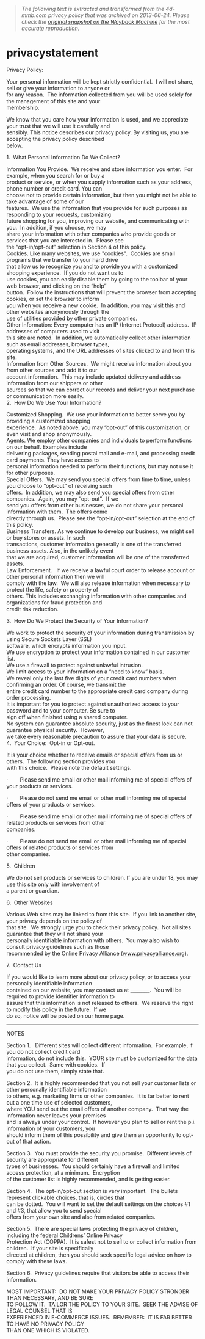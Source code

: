 > *The following text is extracted and transformed from the 4d-mmb.com privacy policy that was archived on 2013-06-24. Please check the [original snapshot on the Wayback Machine](https://web.archive.org/web/20130624021701id_/http%3A//4d-mmb.com/privacystatement.html) for the most accurate reproduction.*

# privacystatement

Privacy Policy:

Your personal information will be kept strictly confidential.  I will not share, sell or give your information to anyone or   
for any reason.  The information collected from you will be used solely for the management of this site and your   
membership.

We know that you care how your information is used, and we appreciate your trust that we will use it carefully and   
sensibly. This notice describes our privacy policy. By visiting us, you are accepting the privacy policy described   
below.

1\.  What Personal Information Do We Collect?

Information You Provide.  We receive and store information you enter.  For example, when you search for or buy a   
product or service, or when you supply information such as your address, phone number or credit card. You can   
choose not to provide certain information, but then you might not be able to take advantage of some of our   
features.  We use the information that you provide for such purposes as responding to your requests, customizing   
future shopping for you, improving our website, and communicating with you.  In addition, if you choose, we may   
share your information with other companies who provide goods or services that you are interested in.  Please see   
the “opt-in/opt-out” selection in Section 4 of this policy.  
Cookies. Like many websites, we use "cookies".  Cookies are small programs that we transfer to your hard drive   
that allow us to recognize you and to provide you with a customized shopping experience.  If you do not want us to   
use cookies, you can easily disable them by going to the toolbar of your web browser, and clicking on the “help”   
button.  Follow the instructions that will prevent the browser from accepting cookies, or set the browser to inform   
you when you receive a new cookie.  In addition, you may visit this and other websites anonymously through the   
use of utilities provided by other private companies.  
Other Information: Every computer has an IP (Internet Protocol) address.  IP addresses of computers used to visit   
this site are noted.  In addition, we automatically collect other information such as email addresses, browser types,   
operating systems, and the URL addresses of sites clicked to and from this site.  
Information from Other Sources.  We might receive information about you from other sources and add it to our   
account information.  This may include updated delivery and address information from our shippers or other   
sources so that we can correct our records and deliver your next purchase or communication more easily.    
2\.  How Do We Use Your Information?

Customized Shopping.  We use your information to better serve you by providing a customized shopping   
experience.  As noted above, you may “opt-out” of this customization, or even visit and shop anonymously.  
Agents. We employ other companies and individuals to perform functions on our behalf. Examples include   
delivering packages, sending postal mail and e-mail, and processing credit card payments. They have access to   
personal information needed to perform their functions, but may not use it for other purposes.  
Special Offers.  We may send you special offers from time to time, unless you choose to “opt-out” of receiving such   
offers.  In addition, we may also send you special offers from other companies.  Again, you may “opt-out”.  If we   
send you offers from other businesses, we do not share your personal information with them.  The offers come   
directly through us.  Please see the “opt-in/opt-out” selection at the end of this policy.    
Business Transfers. As we continue to develop our business, we might sell or buy stores or assets. In such   
transactions, customer information generally is one of the transferred business assets. Also, in the unlikely event   
that we are acquired, customer information will be one of the transferred assets.  
Law Enforcement.   If we receive a lawful court order to release account or other personal information then we will   
comply with the law.  We will also release information when necessary to protect the life, safety or property of   
others. This includes exchanging information with other companies and organizations for fraud protection and   
credit risk reduction.

3\.  How Do We Protect the Security of Your Information?

We work to protect the security of your information during transmission by using Secure Sockets Layer (SSL)   
software, which encrypts information you input.  
We use encryption to protect your information contained in our customer list.  
We use a firewall to protect against unlawful intrusion.  
We limit access to your information on a “need to know” basis.  
We reveal only the last five digits of your credit card numbers when confirming an order. Of course, we transmit the   
entire credit card number to the appropriate credit card company during order processing.  
It is important for you to protect against unauthorized access to your password and to your computer. Be sure to   
sign off when finished using a shared computer.  
No system can guarantee absolute security, just as the finest lock can not guarantee physical security.  However,   
we take every reasonable precaution to assure that your data is secure.  
4\.  Your Choice:  Opt-in or Opt-out.

It is your choice whether to receive emails or special offers from us or others.  The following section provides you   
with this choice.  Please note the default settings.

·        Please send me email or other mail informing me of special offers of your products or services.

·        Please do not send me email or other mail informing me of special offers of your products or services.

·        Please send me email or other mail informing me of special offers of related products or services from other   
companies.

·        Please do not send me email or other mail informing me of special offers of related products or services from   
other companies.

5\.  Children

We do not sell products or services to children. If you are under 18, you may use this site only with involvement of   
a parent or guardian.

6\.  Other Websites

Various Web sites may be linked to from this site.  If you link to another site, your privacy depends on the policy of   
that site.  We strongly urge you to check their privacy policy.  Not all sites guarantee that they will not share your   
personally identifiable information with others.  You may also wish to consult privacy guidelines such as those   
recommended by the Online Privacy Alliance (www.privacyalliance.org).

7\.  Contact Us

If you would like to learn more about our privacy policy, or to access your personally identifiable information   
contained on our website, you may contact us at ________.  You will be required to provide identifier information to   
assure that this information is not released to others.  We reserve the right to modify this policy in the future.  If we   
do so, notice will be posted on our home page.

*********************************

NOTES

Section 1.   Different sites will collect different information.  For example, if you do not collect credit card   
information, do not include this.  YOUR site must be customized for the data that you collect.  Same with cookies.  If   
you do not use them, simply state that.  

Section 2.  It is highly recommended that you not sell your customer lists or other personally identifiable information   
to others, e.g. marketing firms or other companies.  It is far better to rent out a one time use of selected customers,   
where YOU send out the email offers of another company.  That way the information never leaves your premises   
and is always under your control.  If however you plan to sell or rent the p.i. information of your customers, you   
should inform them of this possibility and give them an opportunity to opt-out of that action.

Section 3.  You must provide the security you promise.  Different levels of security are appropriate for different   
types of businesses.  You should certainly have a firewall and limited access protection, at a minimum.  Encryption   
of the customer list is highly recommended, and is getting easier.

Section 4.  The opt-in/opt-out section is very important.  The bullets represent clickable choices, that is, circles that   
can be dotted.  You will want to set the default settings on the choices #1 and #3, that allow you to send special   
offers from your own site and also from related companies.

Section 5.  There are special laws protecting the privacy of children, including the federal Childrens’ Online Privacy   
Protection Act (COPPA).  It is safest not to sell to or collect information from children.  If your site is specifically   
directed at children, then you should seek specific legal advice on how to comply with these laws.

Section 6.  Privacy guidelines require that visitors be able to access their information.

MOST IMPORTANT:  DO NOT MAKE YOUR PRIVACY POLICY STRONGER THAN NECESSARY, AND BE SURE   
TO FOLLOW IT.  TAILOR THE POLICY TO YOUR SITE.  SEEK THE ADVISE OF LEGAL COUNSEL THAT IS   
EXPERIENCED IN E-COMMERCE ISSUES.  REMEMBER:  IT IS FAR BETTER TO HAVE NO PRIVACY POLICY   
THAN ONE WHICH IS VIOLATED.
